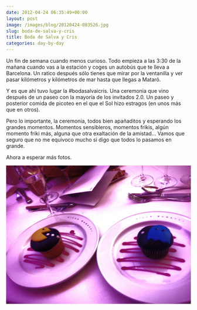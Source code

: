 ```yaml
---
date: 2012-04-24 06:35:49+00:00
layout: post
image: /images/blog/20120424-083526.jpg
slug: boda-de-salva-y-cris
title: Boda de Salva y Cris
categories: day-by-day
---
```


Un fin de semana cuando menos curioso. Todo empieza a las 3:30 de la mañana cuando vas a la estación y coges un autobús que te lleva a Barcelona. Un ratico después sólo tienes que mirar por la ventanilla y ver pasar kilómetros y kilómetros de mar hasta que llegas a Mataró.

Y es que ahí tuvo lugar la #bodasalvaicris. Una ceremonia que vino después de un paseo con la mayoría de los invitados 2.0. Un paseo y posterior comida de picoteo en el que el Sol hizo estragos (en unos más que en otros).

Pero lo importante, la ceremonia, todos bien apañaditos y esperando los grandes momentos. Momentos sensibleros, momentos frikis, algún momento friki más, alguna que otra exaltación de la amistad... Vamos que seguro que no me equivoco mucho si digo que todos lo pasamos en grande.

Ahora a esperar más fotos.

[![20120424-083526.jpg](/images/blog/20120424-083526.jpg)](/images/blog/20120424-083526.jpg)
